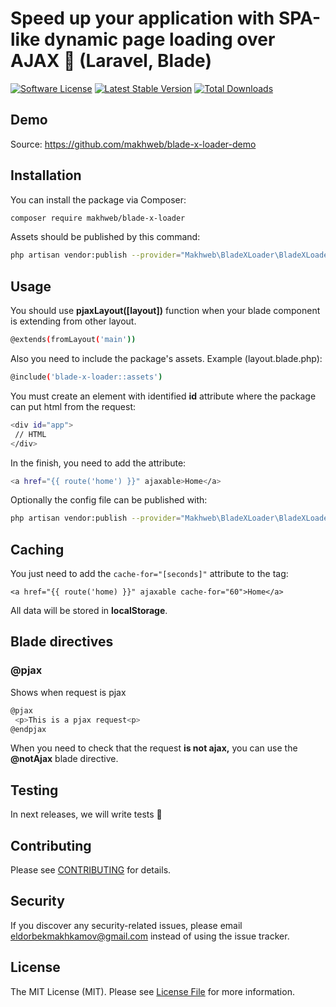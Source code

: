# Speed up your application with SPA-like dynamic page loading over AJAX 🚀 (Laravel, Blade)

[![Software License](https://img.shields.io/badge/license-MIT-brightgreen.svg?style=flat-square)](LICENSE.md)
[![Latest Stable Version](https://poser.pugx.org/makhweb/blade-x-loader/v/stable)](https://packagist.org/packages/makhweb/blade-x-loader)
[![Total Downloads](https://img.shields.io/packagist/dt/makhweb/blade-x-loader.svg?style=flat-square)](https://packagist.org/packages/makhweb/blade-x-loader)

## Demo

Source: https://github.com/makhweb/blade-x-loader-demo

## Installation

You can install the package via Composer:

```bash
composer require makhweb/blade-x-loader
```

Assets should be published by this command:

```bash
php artisan vendor:publish --provider="Makhweb\BladeXLoader\BladeXLoaderServiceProvider" --tag="publishable"
```

## Usage

You should use **pjaxLayout([layout])** function when your blade component is extending from other layout.

```bash
@extends(fromLayout('main'))
```

Also you need to include the package's assets.
Example (layout.blade.php):

```bash
@include('blade-x-loader::assets')
```

You must create an element with identified **id** attribute where the package can put html from the request:

```bash
<div id="app">
 // HTML
</div>
```

In the finish, you need to add the attribute:

```bash
<a href="{{ route('home') }}" ajaxable>Home</a>
```

Optionally the config file can be published with:

```bash
php artisan vendor:publish --provider="Makhweb\BladeXLoader\BladeXLoaderServiceProvider" --tag="config"
```

## Caching

You just need to add the `cache-for="[seconds]"` attribute to the tag:

```
<a href="{{ route('home) }}" ajaxable cache-for="60">Home</a>
```

All data will be stored in **localStorage**.

## Blade directives

### @pjax

Shows when request is pjax

```bash
@pjax
 <p>This is a pjax request<p>
@endpjax
```

When you need to check that the request <b>is not ajax,</b>
you can use the <b>@notAjax</b> blade directive.

## Testing

In next releases, we will write tests 👀

<!-- ``` bash
vendor/bin/phpunit
``` -->

## Contributing

Please see [CONTRIBUTING](CONTRIBUTING.md) for details.

## Security

If you discover any security-related issues, please email eldorbekmakhkamov@gmail.com instead of using the issue tracker.

## License

The MIT License (MIT). Please see [License File](/LICENSE.md) for more information.
